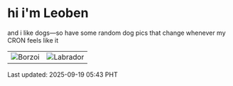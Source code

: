 # hi i'm Leoben

and i like dogs—so have some random dog pics that change whenever my CRON feels like it

|  |  |
|--------|----------|
| ![Borzoi](https://random-dog-vercel.vercel.app/api/random-borzoi?v=1758231809) | ![Labrador](https://random-dog-vercel.vercel.app/api/random-labrador?v=1758231809) |

Last updated: 2025-09-19 05:43 PHT

